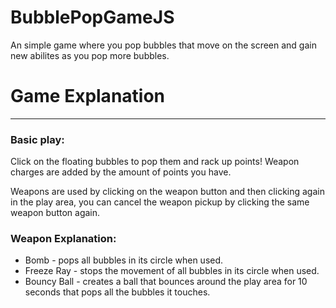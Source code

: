 # BubblePopGameJS
An simple game where you pop bubbles that move on the screen and gain new abilites as you pop more bubbles.
<div id="GameExplanation" class="divGameRules">
            <h1>Game Explanation</h1>
            <hr>
            <div>
                <h3 class="ruleStyle">Basic play:</h3>
                <p class="ruleStyle">Click on the floating bubbles to pop them and rack up points! Weapon charges are added by the amount of points you have.</p>
                <p class="ruleStyle">Weapons are used by clicking on the weapon button and then clicking again in the play area, you can cancel the weapon pickup by clicking the same weapon button again.</p>
            </div>
            <div>
                <h3 class="ruleStyle">Weapon Explanation:</h3>
                <ul>
                    <li class="ruleStyle">
                        <span class="spanBold">Bomb</span> - pops all bubbles in its circle when used.
                    </li>
                    <li class="ruleStyle">
                        <span class="spanBold">Freeze Ray</span> - stops the movement of all bubbles in its circle when used.
                    </li>
                    <li class="ruleStyle">
                        <span class="spanBold">Bouncy Ball</span> - creates a ball that bounces around the play area for 10 seconds that pops all the bubbles it touches.
                    </li>
                </ul>
            </div>
        </div>
